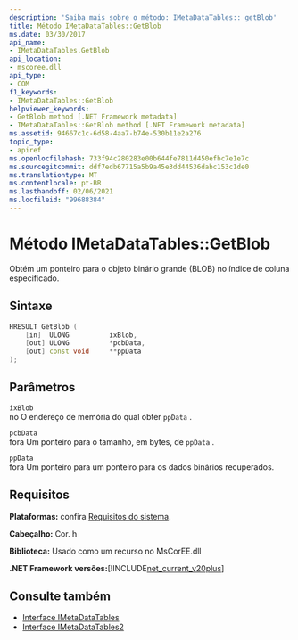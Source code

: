 ```yaml
---
description: 'Saiba mais sobre o método: IMetaDataTables:: getBlob'
title: Método IMetaDataTables::GetBlob
ms.date: 03/30/2017
api_name:
- IMetaDataTables.GetBlob
api_location:
- mscoree.dll
api_type:
- COM
f1_keywords:
- IMetaDataTables::GetBlob
helpviewer_keywords:
- GetBlob method [.NET Framework metadata]
- IMetaDataTables::GetBlob method [.NET Framework metadata]
ms.assetid: 94667c1c-6d58-4aa7-b74e-530b11e2a276
topic_type:
- apiref
ms.openlocfilehash: 733f94c280283e00b644fe7811d450efbc7e1e7c
ms.sourcegitcommit: ddf7edb67715a5b9a45e3dd44536dabc153c1de0
ms.translationtype: MT
ms.contentlocale: pt-BR
ms.lasthandoff: 02/06/2021
ms.locfileid: "99688384"
---
```

# <a name="imetadatatablesgetblob-method"></a>Método IMetaDataTables::GetBlob

Obtém um ponteiro para o objeto binário grande (BLOB) no índice de coluna especificado.  
  
## <a name="syntax"></a>Sintaxe  
  
```cpp  
HRESULT GetBlob (  
    [in]  ULONG          ixBlob,  
    [out] ULONG          *pcbData,  
    [out] const void     **ppData  
);  
```  
  
## <a name="parameters"></a>Parâmetros  

 `ixBlob`  
 no O endereço de memória do qual obter `ppData` .  
  
 `pcbData`  
 fora Um ponteiro para o tamanho, em bytes, de `ppData` .  
  
 `ppData`  
 fora Um ponteiro para um ponteiro para os dados binários recuperados.  
  
## <a name="requirements"></a>Requisitos  

 **Plataformas:** confira [Requisitos do sistema](../../get-started/system-requirements.md).  
  
 **Cabeçalho:** Cor. h  
  
 **Biblioteca:** Usado como um recurso no MsCorEE.dll  
  
 **.NET Framework versões:**[!INCLUDE[net_current_v20plus](../../../../includes/net-current-v20plus-md.md)]  
  
## <a name="see-also"></a>Consulte também

- [Interface IMetaDataTables](imetadatatables-interface.md)
- [Interface IMetaDataTables2](imetadatatables2-interface.md)
